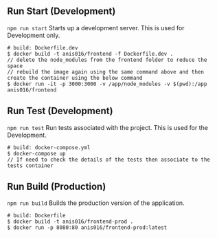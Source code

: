 ## Run Start (Development)

`npm run start` Starts up a development server. This is used for Development only.

```
# build: Dockerfile.dev
$ docker build -t anis016/frontend -f Dockerfile.dev .
// delete the node_modules from the frontend folder to reduce the space
// rebuild the image again using the same command above and then create the container using the below command 
$ docker run -it -p 3000:3000 -v /app/node_modules -v $(pwd):/app anis016/frontend
```

## Run Test (Development)

`npm run test` Run tests associated with the project. This is used for the Development.

```
# build: docker-compose.yml
$ docker-compose up
// If need to check the details of the tests then associate to the tests container
```


## Run Build (Production)

`npm run build` Builds the production version of the application.

```
# build: Dockerfile
$ docker build -t anis016/frontend-prod .
$ docker run -p 8080:80 anis016/frontend-prod:latest
```